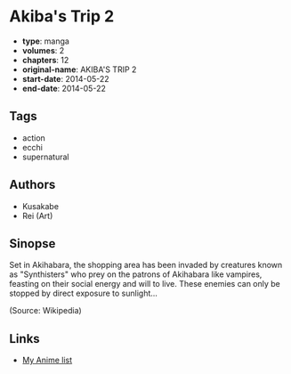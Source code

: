 # Akiba's Trip 2

-   **type**: manga
-   **volumes**: 2
-   **chapters**: 12
-   **original-name**: AKIBA'S TRIP 2
-   **start-date**: 2014-05-22
-   **end-date**: 2014-05-22

## Tags

-   action
-   ecchi
-   supernatural

## Authors

-   Kusakabe
-   Rei (Art)

## Sinopse

Set in Akihabara, the shopping area has been invaded by creatures known as "Synthisters" who prey on the patrons of Akihabara like vampires, feasting on their social energy and will to live. These enemies can only be stopped by direct exposure to sunlight...

(Source: Wikipedia)

## Links

-   [My Anime list](https://myanimelist.net/manga/73621/Akibas_Trip_2)
